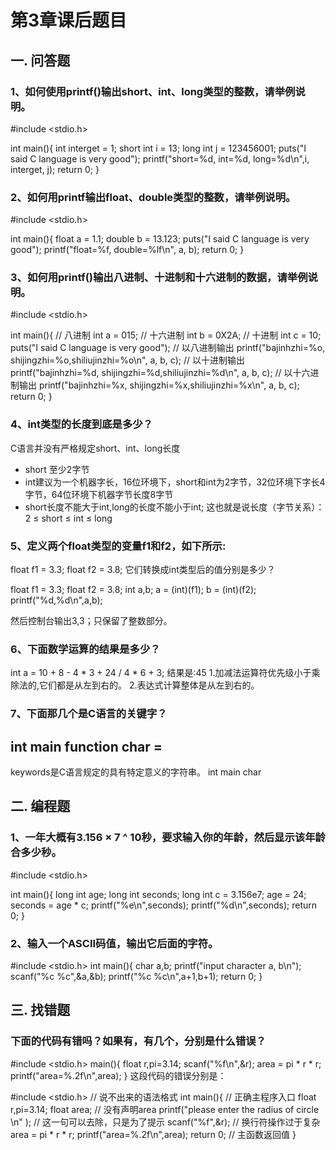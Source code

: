 # 第3章课后题目

## 一. 问答题

### 1、如何使用printf()输出short、int、long类型的整数，请举例说明。
#include <stdio.h>


int main(){
    int interget = 1;
    short int i = 13;
    long int j = 123456001;
    puts("I said C language is very good");
    printf("short=%d, int=%d, long=%d\n",i, interget, j);
    return 0;
}

### 2、如何用printf输出float、double类型的整数，请举例说明。
#include <stdio.h>

int main(){
    float a = 1.1;
    double b = 13.123;
    puts("I said C language is very good");
    printf("float=%f, double=%lf\n", a,  b);
    return 0;
}

### 3、如何用printf()输出八进制、十进制和十六进制的数据，请举例说明。
#include <stdio.h>


int main(){
    // 八进制
    int a = 015;
    // 十六进制
    int b = 0X2A;
    // 十进制
    int c = 10;
    puts("I said C language is very good");
    // 以八进制输出
    printf("bajinhzhi=%o, shijingzhi=%o,shiliujinzhi=%o\n", a,  b, c);
    // 以十进制输出
    printf("bajinhzhi=%d, shijingzhi=%d,shiliujinzhi=%d\n", a,  b, c);
    // 以十六进制输出
    printf("bajinhzhi=%x, shijingzhi=%x,shiliujinzhi=%x\n", a,  b, c);
    return 0;
}





### 4、int类型的长度到底是多少？

C语言并没有严格规定short、int、long长度
-   short 至少2字节
-   int建议为一个机器字长，16位环境下，short和int为2字节，32位环境下字长4字节，64位环境下机器字节长度8字节
-   short长度不能大于int,long的长度不能小于int;
这也就是说长度（字节关系）：
2 ≤ short ≤ int ≤ long

### 5、定义两个float类型的变量f1和f2，如下所示:
float f1 = 3.3;
float f2 = 3.8;
它们转换成int类型后的值分别是多少？

<!-- core code: -->
float f1 = 3.3;
float f2 = 3.8;
int a,b;
a = (int)(f1);
b = (int)(f2);
printf("%d,%d\n",a,b);

然后控制台输出3,3；只保留了整数部分。

### 6、下面数学运算的结果是多少？
int a = 10 + 8 - 4 * 3 + 24 / 4 * 6 + 3;
结果是:45
1.加减法运算符优先级小于乘除法的,它们都是从左到右的。
2.表达式计算整体是从左到右的。

### 7、下面那几个是C语言的关键字？
int main function char =
-------------------------------
keywords是C语言规定的具有特定意义的字符串。
int main char


## 二. 编程题
### 1、一年大概有3.156 × 7 ^ 10秒，要求输入你的年龄，然后显示该年龄合多少秒。

#include <stdio.h>


int main(){
    long int age;
    long int seconds;
    long int c = 3.156e7;
    age = 24;
    seconds = age * c;
    printf("%e\n",seconds);
    printf("%d\n",seconds);
    return 0;
}

### 2、输入一个ASCII码值，输出它后面的字符。
#include <stdio.h>
int main(){
    char a,b;
    printf("input character a, b\n");
    scanf("%c %c",&a,&b);
    printf("%c %c\n",a+1,b+1);
    return 0;
}


## 三. 找错题
### 下面的代码有错吗？如果有，有几个，分别是什么错误？
#include
<stdio.h>
main(){
float r,pi=3.14;
scanf("%f\n",&r);
area = pi * r * r;
printf("area=%.2f\n",area);
}
这段代码的错误分别是：

<!-- 我觉得有问题的地方我注释了一番，还请指教 -->
#include <stdio.h> // 说不出来的语法格式
int main(){      // 正确主程序入口
    float r,pi=3.14;
    float area;   // 没有声明area
    printf("please enter the radius of circle \n" );  // 这一句可以去除，只是为了提示
    scanf("%f",&r);   // 换行符操作过于复杂
    area = pi * r * r;
    printf("area=%.2f\n",area);
    return 0;        // 主函数返回值
}

